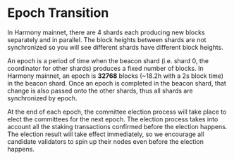 # Epoch Transition

In Harmony mainnet, there are 4 shards each producing new blocks separately and in parallel. The block heights between shards are not synchronized so you will see different shards have different block heights.

An epoch is a period of time when the beacon shard \(i.e. shard 0, the coordinator for other shards\) produces a fixed number of blocks. In Harmony mainnet, an epoch is **32768** blocks \(~18.2h with a 2s block time\) in the beacon shard. Once an epoch is completed in the beacon shard, that change is also passed onto the other shards, thus all shards are synchronized by epoch.

At the end of each epoch, the committee election process will take place to elect the committees for the next epoch. The election process takes into account all the staking transactions confirmed before the election happens. The election result will take effect immediately, so we encourage all candidate validators to spin up their nodes even before the election happens.

